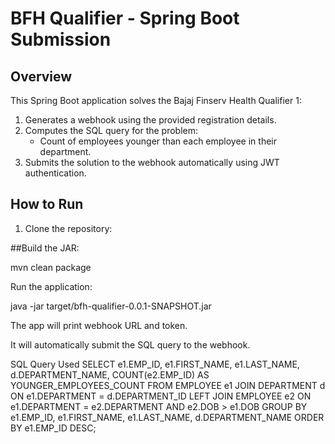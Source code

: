 # BFH Qualifier - Spring Boot Submission

## Overview
This Spring Boot application solves the Bajaj Finserv Health Qualifier 1:

1. Generates a webhook using the provided registration details.
2. Computes the SQL query for the problem:
   - Count of employees younger than each employee in their department.
3. Submits the solution to the webhook automatically using JWT authentication.

## How to Run

1. Clone the repository:

##Build the JAR:

mvn clean package


Run the application:

java -jar target/bfh-qualifier-0.0.1-SNAPSHOT.jar


The app will print webhook URL and token.

It will automatically submit the SQL query to the webhook.

SQL Query Used
SELECT e1.EMP_ID, e1.FIRST_NAME, e1.LAST_NAME, d.DEPARTMENT_NAME,
       COUNT(e2.EMP_ID) AS YOUNGER_EMPLOYEES_COUNT
FROM EMPLOYEE e1
JOIN DEPARTMENT d ON e1.DEPARTMENT = d.DEPARTMENT_ID
LEFT JOIN EMPLOYEE e2 ON e1.DEPARTMENT = e2.DEPARTMENT AND e2.DOB > e1.DOB
GROUP BY e1.EMP_ID, e1.FIRST_NAME, e1.LAST_NAME, d.DEPARTMENT_NAME
ORDER BY e1.EMP_ID DESC;
